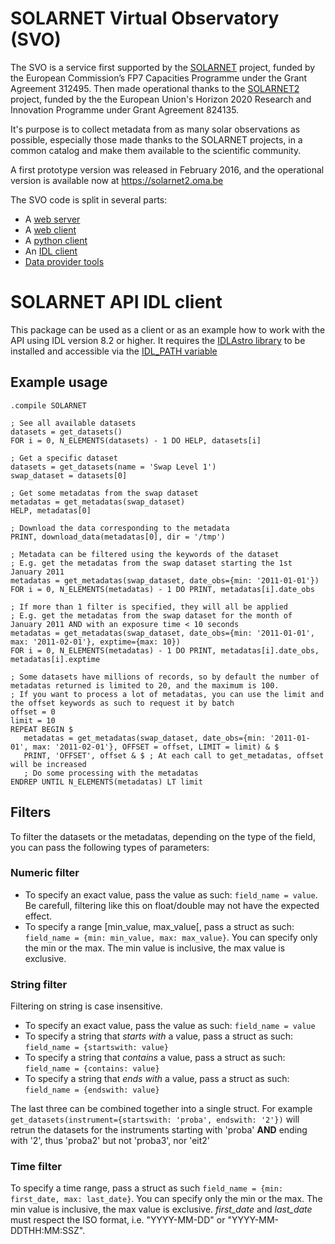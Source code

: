 SOLARNET Virtual Observatory (SVO)
==================================
The SVO is a service first supported by the [SOLARNET](http://solarnet-east.eu/) project, funded by the European Commission’s FP7 Capacities Programme under the Grant Agreement 312495. Then made operational thanks to the [SOLARNET2](https://solarnet-project.eu) project, funded by the the European Union's Horizon 2020 Research and Innovation Programme under Grant Agreement 824135.

It's purpose is to collect metadata from as many solar observations as possible, especially those made thanks to the SOLARNET projects, in a common catalog and make them available to the scientific community.

A first prototype version was released in February 2016, and the operational version is available now at https://solarnet2.oma.be

The SVO code is split in several parts:
- A [web server](https://github.com/bmampaey/SOLARNET-server)
- A [web client](https://github.com/bmampaey/SOLARNET-web-client)
- A [python client](https://github.com/bmampaey/SOLARNET-python-client)
- An [IDL client](https://github.com/bmampaey/SOLARNET-IDL-client)
- [Data provider tools](https://github.com/bmampaey/SOLARNET-provider-tools)

SOLARNET API IDL client
==========================

This package can be used as a client or as an example how to work with the API using IDL version 8.2 or higher. It requires the [IDLAstro library](https://asd.gsfc.nasa.gov/archive/idlastro/) to be installed and accessible via the [IDL_PATH variable](https://www.nv5geospatialsoftware.com/docs/prefs_directory.html) 

Example usage
-------------

```IDL
.compile SOLARNET

; See all available datasets
datasets = get_datasets()
FOR i = 0, N_ELEMENTS(datasets) - 1 DO HELP, datasets[i]

; Get a specific dataset
datasets = get_datasets(name = 'Swap Level 1')
swap_dataset = datasets[0]

; Get some metadatas from the swap dataset
metadatas = get_metadatas(swap_dataset)
HELP, metadatas[0]

; Download the data corresponding to the metadata
PRINT, download_data(metadatas[0], dir = '/tmp')

; Metadata can be filtered using the keywords of the dataset
; E.g. get the metadatas from the swap dataset starting the 1st January 2011
metadatas = get_metadatas(swap_dataset, date_obs={min: '2011-01-01'})
FOR i = 0, N_ELEMENTS(metadatas) - 1 DO PRINT, metadatas[i].date_obs

; If more than 1 filter is specified, they will all be applied
; E.g. get the metadatas from the swap dataset for the month of January 2011 AND with an exposure time < 10 seconds
metadatas = get_metadatas(swap_dataset, date_obs={min: '2011-01-01', max: '2011-02-01'}, exptime={max: 10})
FOR i = 0, N_ELEMENTS(metadatas) - 1 DO PRINT, metadatas[i].date_obs, metadatas[i].exptime

; Some datasets have millions of records, so by default the number of metadatas returned is limited to 20, and the maximum is 100.
; If you want to process a lot of metadatas, you can use the limit and the offset keywords as such to request it by batch
offset = 0
limit = 10
REPEAT BEGIN $
   metadatas = get_metadatas(swap_dataset, date_obs={min: '2011-01-01', max: '2011-02-01'}, OFFSET = offset, LIMIT = limit) & $
   PRINT, 'OFFSET', offset & $ ; At each call to get_metadatas, offset will be increased
   ; Do some processing with the metadatas
ENDREP UNTIL N_ELEMENTS(metadatas) LT limit

```

Filters
-------

To filter the datasets or the metadatas, depending on the type of the field, you can pass the following types of parameters:

### Numeric filter
 - To specify an exact value, pass the value as such: `field_name = value`. Be carefull, filtering like this on float/double may not have the expected effect.
 - To specify a range [min_value, max_value[, pass a struct as such: `field_name = {min: min_value, max: max_value}`. You can specify only the min or the max. The min value is inclusive, the max value is exclusive.

### String filter
Filtering on string is case insensitive.

 - To specify an exact value, pass the value as such: `field_name = value`
 - To specify a string that *starts with* a value, pass a struct as such: `field_name = {startswith: value}`
 - To specify a string that *contains* a value, pass a struct as such: `field_name = {contains: value}`
 - To specify a string that *ends with* a value, pass a struct as such: `field_name = {endswith: value}`

The last three can be combined together into a single struct. For example `get_datasets(instrument={startswith: 'proba', endswith: '2'})` will retrun the datasets for the instruments starting with 'proba' **AND** ending with '2', thus 'proba2' but not 'proba3', nor 'eit2'

### Time filter
To specify a time range, pass a struct as such `field_name = {min: first_date, max: last_date}`. You can specify only the min or the max. The min value is inclusive, the max value is exclusive. *first_date* and *last_date* must respect the ISO format, i.e. "YYYY-MM-DD" or "YYYY-MM-DDTHH:MM:SSZ".
 
